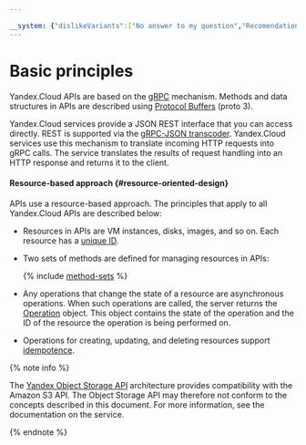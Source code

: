 ```yaml
---

__system: {"dislikeVariants":["No answer to my question","Recomendations didn't help","The content doesn't match title","Other"]}
---
```

# Basic principles

Yandex.Cloud APIs are based on the [gRPC](https://grpc.io/docs/) mechanism. Methods and data structures in APIs are described using [Protocol Buffers](https://developers.google.com/protocol-buffers/docs/proto3) (proto 3).

Yandex.Cloud services provide a JSON REST interface that you can access directly. REST is supported via the [gRPC-JSON transcoder](https://www.envoyproxy.io/docs/envoy/latest/configuration/http/http_filters/grpc_json_transcoder_filter). Yandex.Cloud services use this mechanism to translate incoming HTTP requests into gRPC calls. The service translates the results of request handling into an HTTP response and returns it to the client.

#### Resource-based approach {#resource-oriented-design}

APIs use a resource-based approach. The principles that apply to all Yandex.Cloud APIs are described below:

- Resources in APIs are VM instances, disks, images, and so on. Each resource has a [unique ID](resources-identification.md).

- Two sets of methods are defined for managing resources in APIs:

   {% include [method-sets](../_includes/method-sets.md) %}

- Any operations that change the state of a resource are asynchronous operations. When such operations are called, the server returns the [Operation](operation.md) object. This object contains the state of the operation and the ID of the resource the operation is being performed on.

- Operations for creating, updating, and deleting resources support [idempotence](idempotency.md).

{% note info %}

The [Yandex Object Storage API](../../storage/s3/index.md) architecture provides compatibility with the Amazon S3 API. The Object Storage API may therefore not conform to the concepts described in this document. For more information, see the documentation on the service.

{% endnote %}

